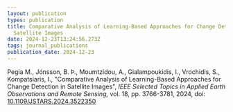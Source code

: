 ```yaml
---
layout: publication
types: publication
title: Comparative Analysis of Learning-Based Approaches for Change Detection in
  Satellite Images
date: 2024-12-23T13:24:56.273Z
tags: journal_publications
publication_date: 2024-12-23
---
```

<!--StartFragment-->

Pegia M., Jónsson, B. Þ., Moumtzidou, A., Gialampoukidis, I., Vrochidis, S., Kompatsiaris, I., "Comparative Analysis of Learning-Based Approaches for Change Detection in Satellite Images", *IEEE Selected Topics in Applied Earth Observations and Remote Sensing,* vol. 18, pp. 3766-3781, 2024, doi: [10.1109/JSTARS.2024.3522350](https://ieeexplore.ieee.org/document/10815622)
